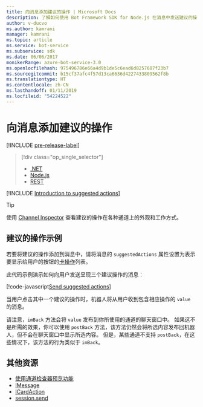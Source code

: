 ```yaml
---
title: 向消息添加建议的操作 | Microsoft Docs
description: 了解如何使用 Bot Framework SDK for Node.js 在消息中发送建议的操作。
author: v-ducvo
ms.author: kamrani
manager: kamrani
ms.topic: article
ms.service: bot-service
ms.subservice: sdk
ms.date: 06/06/2017
monikerRange: azure-bot-service-3.0
ms.openlocfilehash: 975496786e66a4d9b1de5c6ead6d8257687f23b7
ms.sourcegitcommit: b15cf37afc4f57d13ca6636d4227433809562f8b
ms.translationtype: HT
ms.contentlocale: zh-CN
ms.lasthandoff: 01/11/2019
ms.locfileid: "54224522"
---
```

# <a name="add-suggested-actions-to-messages"></a>向消息添加建议的操作

[!INCLUDE [pre-release-label](../includes/pre-release-label-v3.md)]

> [!div class="op_single_selector"]
> - [.NET](../dotnet/bot-builder-dotnet-add-suggested-actions.md)
> - [Node.js](../nodejs/bot-builder-nodejs-send-suggested-actions.md)
> - [REST](../rest-api/bot-framework-rest-connector-add-suggested-actions.md)

[!INCLUDE [Introduction to suggested actions](../includes/snippet-suggested-actions-intro.md)]

> [!TIP]
> 使用 [Channel Inspector][channelInspector] 查看建议的操作在各种通道上的外观和工作方式。

## <a name="suggested-actions-example"></a>建议的操作示例

若要将建议的操作添加到消息中，请将消息的 `suggestedActions` 属性设置为表示要显示给用户的按钮的[卡操作][ICardAction]列表。

此代码示例演示如何向用户发送呈现三个建议操作的消息：

[!code-javascript[Send suggested actions](../includes/code/node-send-suggested-actions.js#sendSuggestedActions)]

当用户点击其中一个建议的操作时，机器人将从用户收到包含相应操作的 `value` 的消息。

请注意，`imBack` 方法会将 `value` 发布到你所使用的通道的聊天窗口中。 如果这不是所需的效果，你可以使用 `postBack` 方法，该方法仍然会将所选内容发布回机器人，但不会在聊天窗口中显示所选内容。 但是，某些通道不支持 `postBack`，在这些情况下，该方法的行为类似于 `imBack`。

## <a name="additional-resources"></a>其他资源

* [使用通道检查器预览功能][inspector]
* [IMessage][IMessage]
* [ICardAction][ICardAction]
* [session.send][SessionSend]

[IMessage]: http://docs.botframework.com/en-us/node/builder/chat-reference/interfaces/_botbuilder_d_.imessage

[SessionSend]: https://docs.botframework.com/en-us/node/builder/chat-reference/classes/_botbuilder_d_.session.html#send

[ICardAction]: https://docs.botframework.com/en-us/node/builder/chat-reference/interfaces/_botbuilder_d_.icardaction.html

[inspector]: ../bot-service-channel-inspector.md

[channelInspector]: ../bot-service-channel-inspector.md
